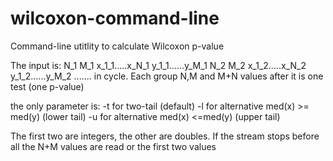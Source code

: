 # wilcoxon-command-line
Command-line utitlity to calculate Wilcoxon p-value

The input is:
N_1 M_1 x_1_1.....x_N_1 y_1_1......y_M_1 
N_2 M_2 x_1_2.....x_N_2 y_1_2......y_M_2
.......
in cycle.
Each group N,M and M+N values after it is one test (one p-value)

the only parameter is: 
-t for two-tail (default)
-l for alternative med(x) >= med(y) (lower tail)
-u for alternative med(x) <=med(y)  (upper tail)

The first two are integers, the other are doubles.
If the stream stops before all the N+M values are read
or the first two values 
